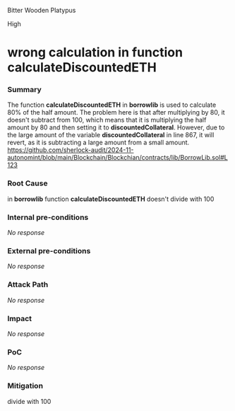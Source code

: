 Bitter Wooden Platypus

High

# wrong calculation in function calculateDiscountedETH

### Summary

The function **calculateDiscountedETH** in **borrowlib** is used to calculate 80% of the half amount. The problem here is that after multiplying by 80, it doesn't subtract from 100, which means that it is multiplying the half amount by 80 and then setting it to **discountedCollateral**. However, due to the large amount of the variable **discountedCollateral** in line 867, it will revert, as it is subtracting a large amount from a small amount.
https://github.com/sherlock-audit/2024-11-autonomint/blob/main/Blockchain/Blockchian/contracts/lib/BorrowLib.sol#L123

### Root Cause

in **borrowlib** function **calculateDiscountedETH** doesn't divide with 100 

### Internal pre-conditions

_No response_

### External pre-conditions

_No response_

### Attack Path

_No response_

### Impact

_No response_

### PoC

_No response_

### Mitigation

divide with 100